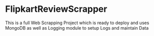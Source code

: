 # FlipkartReviewScrapper
This is a full Web Scrapping Project which is ready to deploy and uses MongoDB as well as Logging module to setup Logs and maintain Data
